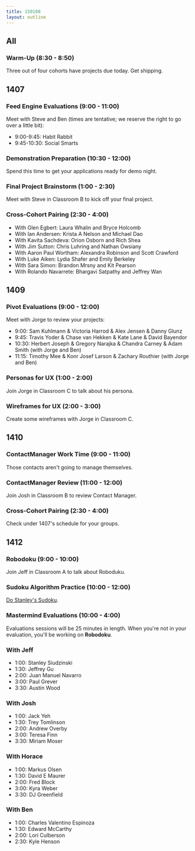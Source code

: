 ```yaml
---
title: 150108
layout: outline
---
```


## All

### Warm-Up (8:30 - 8:50)

Three out of four cohorts have projects due today. Get shipping.

## 1407

### Feed Engine Evaluations (9:00 - 11:00)

Meet with Steve and Ben (times are tentative; we reserve the right to go over a little bit):

* 9:00-9:45: Habit Rabbit
* 9:45-10:30: Social Smarts

### Demonstration Preparation (10:30 - 12:00)

Spend this time to get your applications ready for demo night.

### Final Project Brainstorm (1:00 - 2:30)

Meet with Steve in Classroom B to kick off your final project.

### Cross-Cohort Pairing (2:30 - 4:00)

* With Glen Egbert: Laura Whalin and Bryce Holcomb
* With Ian Andersen: Krista A Nelson and Michael Dao
* With Kavita Sachdeva: Orion Osborn and Rich Shea
* With Jim Sutton: Chris Luhring and Nathan Owsiany
* With Aaron Paul Wortham: Alexandra Robinson and Scott Crawford
* With Luke Aiken: Lydia Shafer and Emily Berkeley
* With Sara Simon: Brandon Mrsny and Kit Pearson
* With Rolando Navarrete: Bhargavi Satpathy and Jeffrey Wan

## 1409

### Pivot Evaluations (9:00 - 12:00)

Meet with Jorge to review your projects:

* 9:00: Sam Kuhlmann & Victoria Harrod & Alex Jensen & Danny Glunz
* 9:45: Travis Yoder & Chase van Hekken & Kate Lane & David Bayendor
* 10:30: Herbert Joseph & Gregory Narajka & Chandra Carney & Adam Smith (with Jorge and Ben)
* 11:15: Timothy Mee & Konr Josef Larson & Zachary Routhier (with Jorge and Ben)

### Personas for UX (1:00 - 2:00)

Join Jorge in Classroom C to talk about his persona.

### Wireframes for UX (2:00 - 3:00)

Create some wireframes with Jorge in Classroom C.

## 1410

### ContactManager Work Time (9:00 - 11:00)

Those contacts aren't going to manage themselves.

### ContactManager Review (11:00 - 12:00)

Join Josh in Classroom B to review Contact Manager.

### Cross-Cohort Pairing (2:30 - 4:00)

Check under 1407's schedule for your groups.

## 1412

### Robodoku (9:00 - 10:00)

Join Jeff in Classroom A to talk about Roboduku.

### Sudoku Algorithm Practice (10:00 - 12:00)

[Do Stanley's Sudoku](https://www.youtube.com/watch?v=PuUNB4HPlO8).

### Mastermind Evaluations (10:00 - 4:00)

Evaluations sessions will be 25 minutes in length. When you're not in your evaluation, you'll be working on **Robodoku**.

### With Jeff

* 1:00: Stanley Siudzinski
* 1:30: Jeffrey Gu
* 2:00: Juan Manuel Navarro
* 3:00: Paul Grever
* 3:30: Austin Wood

### With Josh

* 1:00: Jack Yeh
* 1:30: Trey Tomlinson
* 2:00: Andrew Overby
* 3:00: Teresa Finn
* 3:30: Miriam Moser

### With Horace

* 1:00: Markus Olsen
* 1:30: David E Maurer
* 2:00: Fred Block
* 3:00: Kyra Weber
* 3:30: DJ Greenfield

### With Ben

* 1:00: Charles Valentino Espinoza
* 1:30: Edward McCarthy
* 2:00: Lori Culberson
* 2:30: Kyle Henson